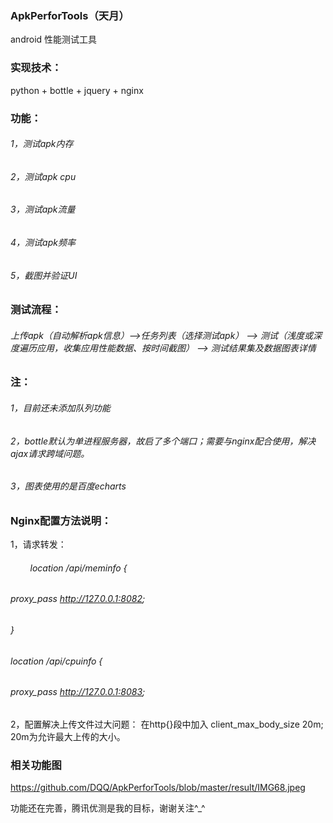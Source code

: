 ### ApkPerforTools（天月）
android 性能测试工具

### 实现技术：
python + bottle + jquery + nginx

### 功能：
###### 1，测试apk内存
###### 2，测试apk cpu
###### 3，测试apk流量
###### 4，测试apk频率
###### 5，截图并验证UI

### 测试流程：
###### 上传apk（自动解析apk信息）——>任务列表（选择测试apk） ——> 测试（浅度或深度遍历应用，收集应用性能数据、按时间截图） ——> 测试结果集及数据图表详情

### 注：
###### 1，目前还未添加队列功能
###### 2，bottle默认为单进程服务器，故启了多个端口；需要与nginx配合使用，解决ajax请求跨域问题。
###### 3，图表使用的是百度echarts

### Nginx配置方法说明：
1，请求转发：
 ######         location /api/meminfo {
 ######            proxy_pass   http://127.0.0.1:8082;
 ######         }
 
 ######         location /api/cpuinfo {
 ######              proxy_pass   http://127.0.0.1:8083; 
 2，配置解决上传文件过大问题：
    在http{}段中加入 client_max_body_size 20m; 20m为允许最大上传的大小。
### 相关功能图
https://github.com/DQQ/ApkPerforTools/blob/master/result/IMG68.jpeg

功能还在完善，腾讯优测是我的目标，谢谢关注^_^
